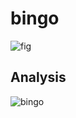 # bingo

![fig](https://user-images.githubusercontent.com/62892813/125297398-7a4c9100-e327-11eb-8242-0db6b76f8461.png)

## Analysis
![bingo](https://user-images.githubusercontent.com/62892813/125313759-d7e7da00-e335-11eb-8c30-d8fddaf1f98b.JPG)
